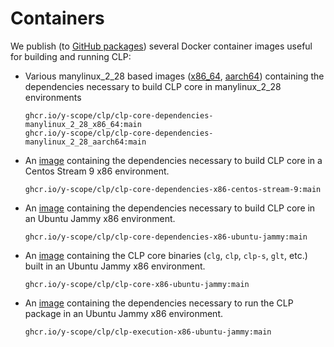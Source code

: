 # Containers

We publish (to [GitHub packages][gh-packages]) several Docker container images useful for building
and running CLP:

* Various manylinux_2_28 based images
  ([x86_64][core-deps-manylinux_2_28_x86_64], [aarch64][core-deps-manylinux_2_28_aarch64])
  containing the dependencies necessary to build CLP core in manylinux_2_28 environments

  ```text
  ghcr.io/y-scope/clp/clp-core-dependencies-manylinux_2_28_x86_64:main
  ghcr.io/y-scope/clp/clp-core-dependencies-manylinux_2_28_aarch64:main
  ```

* An [image][core-deps-centos-stream-9] containing the dependencies necessary to build CLP core in a
  Centos Stream 9 x86 environment.

  ```text
  ghcr.io/y-scope/clp/clp-core-dependencies-x86-centos-stream-9:main
  ```

* An [image][core-deps-ubuntu-jammy] containing the dependencies necessary to build CLP core in an
  Ubuntu Jammy x86 environment.

  ```text
  ghcr.io/y-scope/clp/clp-core-dependencies-x86-ubuntu-jammy:main
  ```

* An [image][core-ubuntu-jammy] containing the CLP core binaries (`clg`, `clp`, `clp-s`, `glt`,
  etc.) built in an Ubuntu Jammy x86 environment.

  ```text
  ghcr.io/y-scope/clp/clp-core-x86-ubuntu-jammy:main
  ```

* An [image][exe-ubuntu-jammy] containing the dependencies necessary to run the CLP package in an
  Ubuntu Jammy x86 environment.

  ```text
  ghcr.io/y-scope/clp/clp-execution-x86-ubuntu-jammy:main
  ```

[core-deps-manylinux_2_28_x86_64]: https://github.com/y-scope/clp/pkgs/container/clp%2Fclp-core-dependencies-manylinux_2_28_x86_64
[core-deps-manylinux_2_28_aarch64]: https://github.com/y-scope/clp/pkgs/container/clp%2Fclp-core-dependencies-manylinux_2_28_aarch64
[core-deps-centos-stream-9]: https://github.com/y-scope/clp/pkgs/container/clp%2Fclp-core-dependencies-x86-centos-stream-9
[core-deps-ubuntu-jammy]: https://github.com/y-scope/clp/pkgs/container/clp%2Fclp-core-dependencies-x86-ubuntu-jammy
[core-ubuntu-jammy]: https://github.com/y-scope/clp/pkgs/container/clp%2Fclp-core-x86-ubuntu-jammy
[exe-ubuntu-jammy]: https://github.com/y-scope/clp/pkgs/container/clp%2Fclp-execution-x86-ubuntu-jammy
[gh-packages]: https://github.com/orgs/y-scope/packages?repo_name=clp
